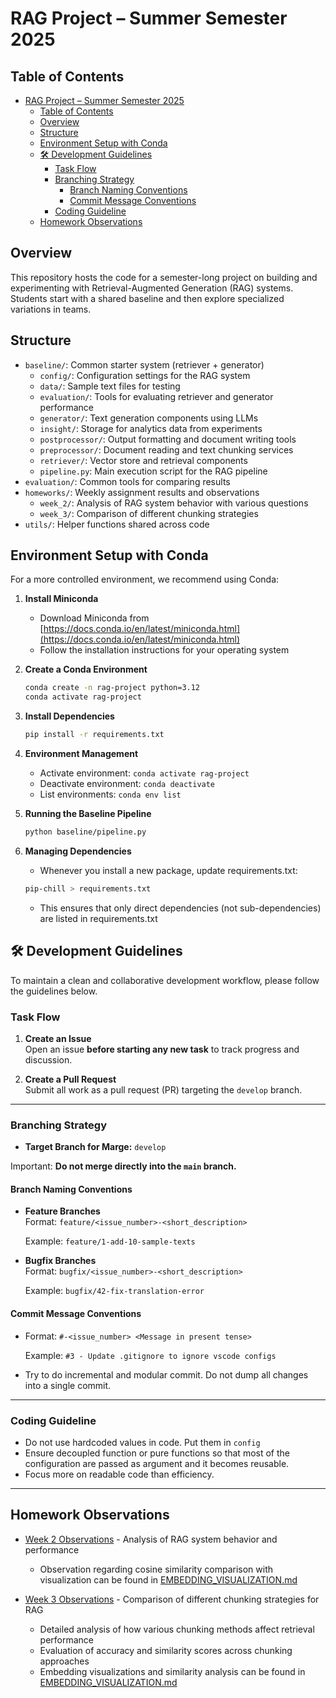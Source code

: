 # RAG Project – Summer Semester 2025

## Table of Contents
- [RAG Project – Summer Semester 2025](#rag-project--summer-semester-2025)
  - [Table of Contents](#table-of-contents)
  - [Overview](#overview)
  - [Structure](#structure)
  - [Environment Setup with Conda](#environment-setup-with-conda)
  - [🛠 Development Guidelines](#-development-guidelines)
    - [Task Flow](#task-flow)
    - [Branching Strategy](#branching-strategy)
      - [Branch Naming Conventions](#branch-naming-conventions)
      - [Commit Message Conventions](#commit-message-conventions)
    - [Coding Guideline](#coding-guideline)
  - [Homework Observations](#homework-observations)

## Overview
This repository hosts the code for a semester-long project on building and experimenting with Retrieval-Augmented Generation (RAG) systems. Students start with a shared baseline and then explore specialized variations in teams.

## Structure
- `baseline/`: Common starter system (retriever + generator)
  - `config/`: Configuration settings for the RAG system
  - `data/`: Sample text files for testing
  - `evaluation/`: Tools for evaluating retriever and generator performance
  - `generator/`: Text generation components using LLMs
  - `insight/`: Storage for analytics data from experiments
  - `postprocessor/`: Output formatting and document writing tools
  - `preprocessor/`: Document reading and text chunking services
  - `retriever/`: Vector store and retrieval components
  - `pipeline.py`: Main execution script for the RAG pipeline
- `evaluation/`: Common tools for comparing results
- `homeworks/`: Weekly assignment results and observations
  - `week_2/`: Analysis of RAG system behavior with various questions
  - `week_3/`: Comparison of different chunking strategies
- `utils/`: Helper functions shared across code

## Environment Setup with Conda

For a more controlled environment, we recommend using Conda:

1. **Install Miniconda**
   - Download Miniconda from [https://docs.conda.io/en/latest/miniconda.html](https://docs.conda.io/en/latest/miniconda.html)
   - Follow the installation instructions for your operating system

2. **Create a Conda Environment**
   ```bash
   conda create -n rag-project python=3.12
   conda activate rag-project
   ```

3. **Install Dependencies**
   ```bash
   pip install -r requirements.txt
   ```

4. **Environment Management**
   - Activate environment: `conda activate rag-project`
   - Deactivate environment: `conda deactivate`
   - List environments: `conda env list`

5. **Running the Baseline Pipeline**
   ```bash
   python baseline/pipeline.py
   ```

6. **Managing Dependencies**
   - Whenever you install a new package, update requirements.txt:
   ```bash
   pip-chill > requirements.txt
   ```
   - This ensures that only direct dependencies (not sub-dependencies) are listed in requirements.txt

## 🛠 Development Guidelines

To maintain a clean and collaborative development workflow, please follow the guidelines below.

### Task Flow

1. **Create an Issue**  
   Open an issue **before starting any new task** to track progress and discussion.

2. **Create a Pull Request**  
   Submit all work as a pull request (PR) targeting the `develop` branch.  

---

### Branching Strategy

- **Target Branch for Marge:** `develop`

Important: **Do not merge directly into the `main` branch.**

#### Branch Naming Conventions

- **Feature Branches**  
  Format: `feature/<issue_number>-<short_description>`

  Example:  `feature/1-add-10-sample-texts`

- **Bugfix Branches**  
Format: `bugfix/<issue_number>-<short_description>`

    Example: `bugfix/42-fix-translation-error`

#### Commit Message Conventions

- Format: `#-<issue_number> <Message in present tense>`
   
   Example: `#3 - Update .gitignore to ignore vscode configs`
- Try to do incremental and modular commit. Do not dump all changes into a single commit.

---

### Coding Guideline

   - Do not use hardcoded values in code. Put them in `config`
   - Ensure decoupled function or pure functions so that most of the configuration are passed as argument and it becomes reusable.
   - Focus more on readable code than efficiency.
  
---

## Homework Observations
- [Week 2 Observations](homeworks/week_2/README.md) - Analysis of RAG system behavior and performance
  - Observation regarding cosine similarity comparison with visualization can be found in [EMBEDDING_VISUALIZATION.md](homeworks/week_2/EMBEDDING_VISUALIZATION.md)
  
- [Week 3 Observations](homeworks/week_3/README.md) - Comparison of different chunking strategies for RAG
  - Detailed analysis of how various chunking methods affect retrieval performance
  - Evaluation of accuracy and similarity scores across chunking approaches
  - Embedding visualizations and similarity analysis can be found in [EMBEDDING_VISUALIZATION.md](homeworks/week_3/EMBEDDING_VISUALIZATION.md)
